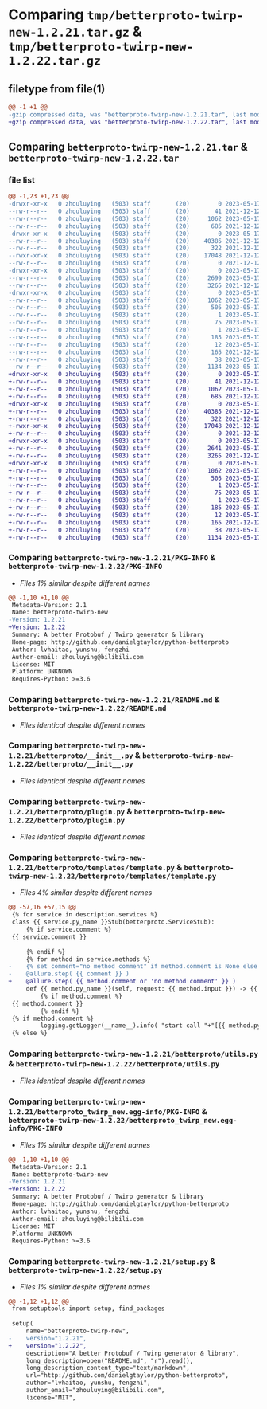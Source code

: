 # Comparing `tmp/betterproto-twirp-new-1.2.21.tar.gz` & `tmp/betterproto-twirp-new-1.2.22.tar.gz`

## filetype from file(1)

```diff
@@ -1 +1 @@
-gzip compressed data, was "betterproto-twirp-new-1.2.21.tar", last modified: Wed May 17 07:40:47 2023, max compression
+gzip compressed data, was "betterproto-twirp-new-1.2.22.tar", last modified: Wed May 17 07:45:38 2023, max compression
```

## Comparing `betterproto-twirp-new-1.2.21.tar` & `betterproto-twirp-new-1.2.22.tar`

### file list

```diff
@@ -1,23 +1,23 @@
-drwxr-xr-x   0 zhouluying   (503) staff       (20)        0 2023-05-17 07:40:47.596834 betterproto-twirp-new-1.2.21/
--rw-r--r--   0 zhouluying   (503) staff       (20)       41 2021-12-12 02:02:31.000000 betterproto-twirp-new-1.2.21/MANIFEST.in
--rw-r--r--   0 zhouluying   (503) staff       (20)     1062 2023-05-17 07:40:47.596640 betterproto-twirp-new-1.2.21/PKG-INFO
--rw-r--r--   0 zhouluying   (503) staff       (20)      685 2021-12-12 02:02:31.000000 betterproto-twirp-new-1.2.21/README.md
-drwxr-xr-x   0 zhouluying   (503) staff       (20)        0 2023-05-17 07:40:47.595098 betterproto-twirp-new-1.2.21/betterproto/
--rw-r--r--   0 zhouluying   (503) staff       (20)    40385 2021-12-12 02:02:31.000000 betterproto-twirp-new-1.2.21/betterproto/__init__.py
--rw-r--r--   0 zhouluying   (503) staff       (20)      322 2021-12-12 02:02:31.000000 betterproto-twirp-new-1.2.21/betterproto/casing.py
--rwxr-xr-x   0 zhouluying   (503) staff       (20)    17048 2021-12-12 02:02:31.000000 betterproto-twirp-new-1.2.21/betterproto/plugin.py
--rw-r--r--   0 zhouluying   (503) staff       (20)        0 2021-12-12 02:02:31.000000 betterproto-twirp-new-1.2.21/betterproto/py.typed
-drwxr-xr-x   0 zhouluying   (503) staff       (20)        0 2023-05-17 07:40:47.595377 betterproto-twirp-new-1.2.21/betterproto/templates/
--rw-r--r--   0 zhouluying   (503) staff       (20)     2699 2023-05-17 07:35:52.000000 betterproto-twirp-new-1.2.21/betterproto/templates/template.py
--rw-r--r--   0 zhouluying   (503) staff       (20)     3265 2021-12-12 02:02:31.000000 betterproto-twirp-new-1.2.21/betterproto/utils.py
-drwxr-xr-x   0 zhouluying   (503) staff       (20)        0 2023-05-17 07:40:47.596440 betterproto-twirp-new-1.2.21/betterproto_twirp_new.egg-info/
--rw-r--r--   0 zhouluying   (503) staff       (20)     1062 2023-05-17 07:40:47.000000 betterproto-twirp-new-1.2.21/betterproto_twirp_new.egg-info/PKG-INFO
--rw-r--r--   0 zhouluying   (503) staff       (20)      505 2023-05-17 07:40:47.000000 betterproto-twirp-new-1.2.21/betterproto_twirp_new.egg-info/SOURCES.txt
--rw-r--r--   0 zhouluying   (503) staff       (20)        1 2023-05-17 07:40:47.000000 betterproto-twirp-new-1.2.21/betterproto_twirp_new.egg-info/dependency_links.txt
--rw-r--r--   0 zhouluying   (503) staff       (20)       75 2023-05-17 07:40:47.000000 betterproto-twirp-new-1.2.21/betterproto_twirp_new.egg-info/entry_points.txt
--rw-r--r--   0 zhouluying   (503) staff       (20)        1 2023-05-17 07:40:47.000000 betterproto-twirp-new-1.2.21/betterproto_twirp_new.egg-info/not-zip-safe
--rw-r--r--   0 zhouluying   (503) staff       (20)      185 2023-05-17 07:40:47.000000 betterproto-twirp-new-1.2.21/betterproto_twirp_new.egg-info/requires.txt
--rw-r--r--   0 zhouluying   (503) staff       (20)       12 2023-05-17 07:40:47.000000 betterproto-twirp-new-1.2.21/betterproto_twirp_new.egg-info/top_level.txt
--rw-r--r--   0 zhouluying   (503) staff       (20)      165 2021-12-12 02:02:31.000000 betterproto-twirp-new-1.2.21/pyproject.toml
--rw-r--r--   0 zhouluying   (503) staff       (20)       38 2023-05-17 07:40:47.596885 betterproto-twirp-new-1.2.21/setup.cfg
--rw-r--r--   0 zhouluying   (503) staff       (20)     1134 2023-05-17 07:40:42.000000 betterproto-twirp-new-1.2.21/setup.py
+drwxr-xr-x   0 zhouluying   (503) staff       (20)        0 2023-05-17 07:45:38.757721 betterproto-twirp-new-1.2.22/
+-rw-r--r--   0 zhouluying   (503) staff       (20)       41 2021-12-12 02:02:31.000000 betterproto-twirp-new-1.2.22/MANIFEST.in
+-rw-r--r--   0 zhouluying   (503) staff       (20)     1062 2023-05-17 07:45:38.757538 betterproto-twirp-new-1.2.22/PKG-INFO
+-rw-r--r--   0 zhouluying   (503) staff       (20)      685 2021-12-12 02:02:31.000000 betterproto-twirp-new-1.2.22/README.md
+drwxr-xr-x   0 zhouluying   (503) staff       (20)        0 2023-05-17 07:45:38.755647 betterproto-twirp-new-1.2.22/betterproto/
+-rw-r--r--   0 zhouluying   (503) staff       (20)    40385 2021-12-12 02:02:31.000000 betterproto-twirp-new-1.2.22/betterproto/__init__.py
+-rw-r--r--   0 zhouluying   (503) staff       (20)      322 2021-12-12 02:02:31.000000 betterproto-twirp-new-1.2.22/betterproto/casing.py
+-rwxr-xr-x   0 zhouluying   (503) staff       (20)    17048 2021-12-12 02:02:31.000000 betterproto-twirp-new-1.2.22/betterproto/plugin.py
+-rw-r--r--   0 zhouluying   (503) staff       (20)        0 2021-12-12 02:02:31.000000 betterproto-twirp-new-1.2.22/betterproto/py.typed
+drwxr-xr-x   0 zhouluying   (503) staff       (20)        0 2023-05-17 07:45:38.755909 betterproto-twirp-new-1.2.22/betterproto/templates/
+-rw-r--r--   0 zhouluying   (503) staff       (20)     2641 2023-05-17 07:45:23.000000 betterproto-twirp-new-1.2.22/betterproto/templates/template.py
+-rw-r--r--   0 zhouluying   (503) staff       (20)     3265 2021-12-12 02:02:31.000000 betterproto-twirp-new-1.2.22/betterproto/utils.py
+drwxr-xr-x   0 zhouluying   (503) staff       (20)        0 2023-05-17 07:45:38.757213 betterproto-twirp-new-1.2.22/betterproto_twirp_new.egg-info/
+-rw-r--r--   0 zhouluying   (503) staff       (20)     1062 2023-05-17 07:45:38.000000 betterproto-twirp-new-1.2.22/betterproto_twirp_new.egg-info/PKG-INFO
+-rw-r--r--   0 zhouluying   (503) staff       (20)      505 2023-05-17 07:45:38.000000 betterproto-twirp-new-1.2.22/betterproto_twirp_new.egg-info/SOURCES.txt
+-rw-r--r--   0 zhouluying   (503) staff       (20)        1 2023-05-17 07:45:38.000000 betterproto-twirp-new-1.2.22/betterproto_twirp_new.egg-info/dependency_links.txt
+-rw-r--r--   0 zhouluying   (503) staff       (20)       75 2023-05-17 07:45:38.000000 betterproto-twirp-new-1.2.22/betterproto_twirp_new.egg-info/entry_points.txt
+-rw-r--r--   0 zhouluying   (503) staff       (20)        1 2023-05-17 07:40:47.000000 betterproto-twirp-new-1.2.22/betterproto_twirp_new.egg-info/not-zip-safe
+-rw-r--r--   0 zhouluying   (503) staff       (20)      185 2023-05-17 07:45:38.000000 betterproto-twirp-new-1.2.22/betterproto_twirp_new.egg-info/requires.txt
+-rw-r--r--   0 zhouluying   (503) staff       (20)       12 2023-05-17 07:45:38.000000 betterproto-twirp-new-1.2.22/betterproto_twirp_new.egg-info/top_level.txt
+-rw-r--r--   0 zhouluying   (503) staff       (20)      165 2021-12-12 02:02:31.000000 betterproto-twirp-new-1.2.22/pyproject.toml
+-rw-r--r--   0 zhouluying   (503) staff       (20)       38 2023-05-17 07:45:38.757773 betterproto-twirp-new-1.2.22/setup.cfg
+-rw-r--r--   0 zhouluying   (503) staff       (20)     1134 2023-05-17 07:45:33.000000 betterproto-twirp-new-1.2.22/setup.py
```

### Comparing `betterproto-twirp-new-1.2.21/PKG-INFO` & `betterproto-twirp-new-1.2.22/PKG-INFO`

 * *Files 1% similar despite different names*

```diff
@@ -1,10 +1,10 @@
 Metadata-Version: 2.1
 Name: betterproto-twirp-new
-Version: 1.2.21
+Version: 1.2.22
 Summary: A better Protobuf / Twirp generator & library
 Home-page: http://github.com/danielgtaylor/python-betterproto
 Author: lvhaitao, yunshu, fengzhi
 Author-email: zhouluying@bilibili.com
 License: MIT
 Platform: UNKNOWN
 Requires-Python: >=3.6
```

### Comparing `betterproto-twirp-new-1.2.21/README.md` & `betterproto-twirp-new-1.2.22/README.md`

 * *Files identical despite different names*

### Comparing `betterproto-twirp-new-1.2.21/betterproto/__init__.py` & `betterproto-twirp-new-1.2.22/betterproto/__init__.py`

 * *Files identical despite different names*

### Comparing `betterproto-twirp-new-1.2.21/betterproto/plugin.py` & `betterproto-twirp-new-1.2.22/betterproto/plugin.py`

 * *Files identical despite different names*

### Comparing `betterproto-twirp-new-1.2.21/betterproto/templates/template.py` & `betterproto-twirp-new-1.2.22/betterproto/templates/template.py`

 * *Files 4% similar despite different names*

```diff
@@ -57,16 +57,15 @@
 {% for service in description.services %}
 class {{ service.py_name }}Stub(betterproto.ServiceStub):
     {% if service.comment %}
 {{ service.comment }}
 
     {% endif %}
     {% for method in service.methods %}
-    {% set comment="no method comment" if method.comment is None else method.comment %}
-    @allure.step( {{ comment }} )
+    @allure.step( {{ method.comment or 'no method comment' }} )
     def {{ method.py_name }}(self, request: {{ method.input }}) -> {{ method.output }}:
         {% if method.comment %}
 {{ method.comment }}
         {% endif %}
 {% if method.comment %}
         logging.getLogger(__name__).info( "start call "+"[{{ method.py_name }}]"+" api"+"=>"+{{ method.comment }} )
 {% else %}
```

### Comparing `betterproto-twirp-new-1.2.21/betterproto/utils.py` & `betterproto-twirp-new-1.2.22/betterproto/utils.py`

 * *Files identical despite different names*

### Comparing `betterproto-twirp-new-1.2.21/betterproto_twirp_new.egg-info/PKG-INFO` & `betterproto-twirp-new-1.2.22/betterproto_twirp_new.egg-info/PKG-INFO`

 * *Files 1% similar despite different names*

```diff
@@ -1,10 +1,10 @@
 Metadata-Version: 2.1
 Name: betterproto-twirp-new
-Version: 1.2.21
+Version: 1.2.22
 Summary: A better Protobuf / Twirp generator & library
 Home-page: http://github.com/danielgtaylor/python-betterproto
 Author: lvhaitao, yunshu, fengzhi
 Author-email: zhouluying@bilibili.com
 License: MIT
 Platform: UNKNOWN
 Requires-Python: >=3.6
```

### Comparing `betterproto-twirp-new-1.2.21/setup.py` & `betterproto-twirp-new-1.2.22/setup.py`

 * *Files 1% similar despite different names*

```diff
@@ -1,12 +1,12 @@
 from setuptools import setup, find_packages
 
 setup(
     name="betterproto-twirp-new",
-    version="1.2.21",
+    version="1.2.22",
     description="A better Protobuf / Twirp generator & library",
     long_description=open("README.md", "r").read(),
     long_description_content_type="text/markdown",
     url="http://github.com/danielgtaylor/python-betterproto",
     author="lvhaitao, yunshu, fengzhi",
     author_email="zhouluying@bilibili.com",
     license="MIT",
```

